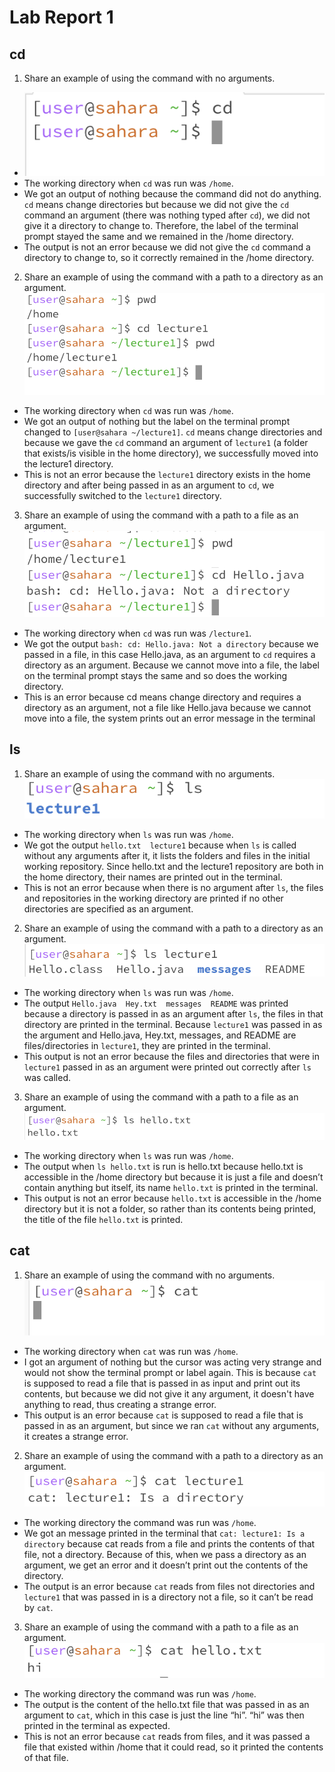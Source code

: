 # Lab Report 1

## cd 
1. Share an example of using the command with no arguments. 
* ![Image](cd_no_arguments.png)
* The working directory when `cd` was run was `/home`.
* We got an output of nothing because the command did not do anything. `cd` means change directories but because we did not give the `cd` command an argument (there was nothing typed after `cd`), we did not give it a directory to change to. Therefore, the label of the terminal prompt stayed the same and we remained in the /home directory.  
* The output is not an error because we did not give the `cd` command a directory to change to, so it correctly remained in the /home directory.  
2. Share an example of using the command with a path to a directory as an argument.
  ![Image](cd_directory_arguments.png)
* The working directory when `cd` was run was `/home`.
* We got an output of nothing but the label on the terminal prompt changed to `[user@sahara ~/lecture1]`. `cd` means change directories and because we gave the `cd` command an argument of `lecture1` (a folder that exists/is visible in the home directory), we successfully moved into the lecture1 directory. 
* This is not an error because the `lecture1` directory exists in the home directory and after being passed in as an argument to `cd`, we successfully switched to the `lecture1` directory.
3. Share an example of using the command with a path to a file as an argument.
  ![Image](cd_file_argument.png)
* The working directory when `cd` was run was `/lecture1`.
* We got the output `bash: cd: Hello.java: Not a directory` because we passed in a file, in this case Hello.java, as an argument to `cd` requires a directory as an argument. Because we cannot move into a file, the label on the terminal prompt stays the same and so does the working directory. 
* This is an error because cd means change directory and requires a directory as an argument, not a file like Hello.java because we cannot move into a file, the system prints out an error message in the terminal  

## ls 
1. Share an example of using the command with no arguments.
![Image](ls_no_arguments.png)
* The working directory when `ls` was run was `/home`.
* We got the output `hello.txt  lecture1` because when `ls` is called without any arguments after it, it lists the folders and files in the initial working repository. Since hello.txt and the lecture1 repository are both in the home directory, their names are printed out in the terminal.
* This is not an error because when there is no argument after `ls`, the files and repositories in the working directory are printed if no other directories are specified as an argument. 
2. Share an example of using the command with a path to a directory as an argument.
  ![Image](ls_directory_argument.png)
* The working directory when `ls` was run was `/home`.
* The output `Hello.java  Hey.txt  messages  README` was printed because a directory is passed in as an argument after `ls`, the files in that directory are printed in the terminal. Because `lecture1` was passed in as the argument and Hello.java, Hey.txt, messages, and README are files/directories in `lecture1`, they are printed in the terminal. 
* This output is not an error because the files and directories that were in `lecture1` passed in as an argument were printed out correctly after `ls` was called. 
3. Share an example of using the command with a path to a file as an argument.
  ![Image](ls_file_argument.png)
* The working directory when `ls` was run was `/home`.
* The output when `ls hello.txt` is run is hello.txt because hello.txt is accessible in the /home directory but because it is just a file and doesn’t contain anything but itself, its name `hello.txt` is printed in the terminal. 
* This output is not an error because `hello.txt` is accessible in the /home directory but it is not a folder, so rather than its contents being printed, the title of the file `hello.txt` is printed.   

## cat
1. Share an example of using the command with no arguments.
   ![Image](cat_no_argument.png)
* The working directory when `cat` was run was `/home`.
* I got an argument of nothing but the cursor was acting very strange and would not show the terminal prompt or label again. This is because `cat` is supposed to read a file that is passed in as input and print out its contents, but because we did not give it any argument, it doesn't have anything to read, thus creating a strange error.
* This output is an error because `cat` is supposed to read a file that is passed in as an argument, but since we ran `cat` without any arguments, it creates a strange error. 
2. Share an example of using the command with a path to a directory as an argument.
  ![Image](cat_directory_argument.png)
* The working directory the command was run was `/home`.
* We got an message printed in the terminal that `cat: lecture1: Is a directory` because cat reads from a file and prints the contents of that file, not a directory. Because of this, when we pass a directory as an argument, we get an error and it doesn’t print out the contents of the directory. 
* The output is an error because `cat` reads from files not directories and `lecture1` that was passed in is a directory not a file, so it can’t be read by `cat`.
3. Share an example of using the command with a path to a file as an argument.
![Image](cat_file_argument.png)
* The working directory the command was run was `/home`.
* The output is the content of the hello.txt file that was passed in as an argument to `cat`, which in this case is just the line “hi”. “hi” was then printed in the terminal as expected. 
* This is not an error because `cat` reads from files, and it was passed a file that existed within /home that it could read, so it printed the contents of that file. 

